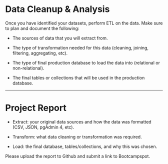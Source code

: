 # **Data Cleanup & Analysis**

Once you have identified your datasets, perform ETL on the data. Make sure to plan and document the following:


* The sources of data that you will extract from.


* The type of transformation needed for this data (cleaning, joining, filtering, aggregating, etc).


* The type of final production database to load the data into (relational or non-relational).


* The final tables or collections that will be used in the production database.

------------------------------


# **Project Report**

* Extract: your original data sources and how the data was formatted (CSV, JSON, pgAdmin 4, etc).


* Transform: what data cleaning or transformation was required.


* Load: the final database, tables/collections, and why this was chosen.


Please upload the report to Github and submit a link to Bootcampspot.
